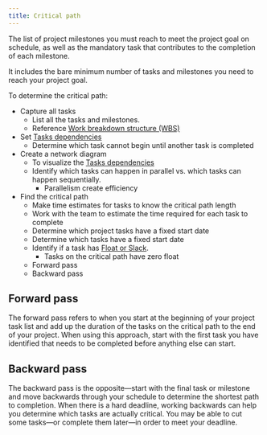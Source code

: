 ```yaml
---
title: Critical path
---
```

The list of project milestones you must reach to meet the project goal on schedule, as well as the mandatory task that contributes to the completion of each milestone. 

It includes the bare minimum number of tasks and milestones you need to reach your project goal. 

To determine the critical path:
- Capture all tasks 
	- List all the tasks and milestones. 
	- Reference [Work breakdown structure (WBS)](project-planning/work-breakdown-structure-wbs.md)
- Set [Tasks dependencies](project-planning/estimations/tasks-dependencies.md)
	- Determine which task cannot begin until another task is completed
- Create a network diagram
	- To visualize the [Tasks dependencies](project-planning/estimations/tasks-dependencies.md)
	- Identify which tasks can happen in parallel vs. which tasks can happen sequentially.
		- Parallelism create efficiency
- Find the critical path
	- Make time estimates for tasks to know the critical path length
	- Work with the team to estimate the time required for each task to complete
	- Determine which project tasks have a fixed start date
	- Determine which tasks have a fixed start date
	- Identify if a task has [Float or Slack](project-planning/float-or-slack.md).
		- Tasks on the critical path have zero float
	- Forward pass
	- Backward pass

## Forward pass
The forward pass refers to when you start at the beginning of your project task list and add up the duration of the tasks on the critical path to the end of your project. When using this approach, start with the first task you have identified that needs to be completed before anything else can start. 

## Backward pass
The backward pass is the opposite—start with the final task or milestone and move backwards through your schedule to determine the shortest path to completion. When there is a hard deadline, working backwards can help you determine which tasks are actually critical. You may be able to cut some tasks—or complete them later—in order to meet your deadline.  

